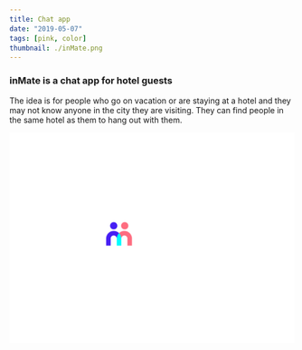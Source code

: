 ```yaml
---
title: Chat app
date: "2019-05-07"
tags: [pink, color]
thumbnail: ./inMate.png
---
```


### inMate is a chat app for hotel guests

The idea is for people who go on vacation or are staying at a hotel and they may not know anyone in the city they are visiting. They can find people in the same hotel as them to hang out with them.

![Don't stop](./inMate.png)
